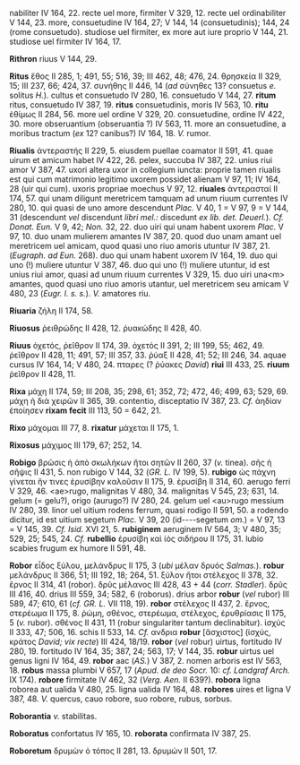 nabiliter IV 164, 22. recte uel more, firmiter V 329, 12. recte uel
ordinabiliter V 144, 23. more, consuetudine IV 164, 27; V 144, 14
(consuetudinis); 144, 24 (rome consuetudo). studiose uel firmiter, ex
more aut iure proprio V 144, 21. studiose uel firmiter IV 164, 17.

**Rithron** riuus V 144, 29.

**Ritus** ἔθος II 285, 1; 491, 55; 516, 39; III 462, 48; 476, 24.
θρησκεία II 329, 15; III 237, 66; 424, 37. συνήθης II 446, 14 (*ad*
σύνηθες 13? consuetus *e.* solitus *H.*). cultus et consuetudo IV 280,
16. consuetudo V 144, 27. **ritum** ritus, consuetudo IV 387, 19.
**ritus** consuetudinis, moris IV 563, 10. **ritu** ἐθίμως II 284, 56.
more uel ordine V 329, 20. consuetudine, ordine IV 422, 30. more
obseruantium (obseruantia ?) IV 563, 11. more an consuetudine, a moribus
tractum (*ex* 12? canibus?) IV 164, 18. *V.* rumor.

**Riualis** ἀντεραστής II 229, 5. eiusdem puellae coamator II 591, 41.
quae uirum et amicum habet IV 422, 26. pelex, succuba IV 387, 22. unius
riui amor V 387, 47. uxori altera uxor in collegium iuncta: proprie
tamen riualis est qui cum matrimonio legitimo uxorem possidet alienam V
97, 11; IV 164, 28 (uir qui cum). uxoris propriae moechus V 97, 12.
**riuales** ἀντερασταί II 174, 57. qui unam diligunt meretricem tamquam
ad unum riuum currentes IV 280, 10. qui quasi de uno amore descendunt
*Plac.* V 40, 1 = V 97, 9 = V 144, 31 (descendunt *vel* discendunt
*libri mel.:* discedunt *ex lib. det. Deuerl.*). *Cf. Donat. Eun.* V 9,
42; *Non.* 32, 22. duo uiri qui unam habent uxorem *Plac.* V 97, 10. duo
unam mulierem amantes IV 387, 20. quod duo unam amant uel meretricem uel
amicam, quod quasi uno riuo amoris utuntur IV 387, 21. (*Eugraph. ad
Eun.* 268). duo qui unam habent uxorem IV 164, 19. duo qui uno (!)
muliere utuntur V 387, 46. duo qui uno (!) muliere utuntur, id est unius
riui amor, quasi ad unum riuum currentes V 329, 15. duo uiri una\<m\>
amantes, quod quasi uno riuo amoris utantur, uel meretricem seu amicam V
480, 23 (*Eugr. l. s. s.*). *V.* amatores riu.

**Riuaria** ζήλη II 174, 58.

**Riuosus** ῥειθρώδης II 428, 12. ῥυακώδης II 428, 40.

**Riuus** ὀχετός, ῥεῖθρον II 174, 39. ὀχετός II 391, 2; III 199, 55;
462, 49. ῥεῖθρον II 428, 11; 491, 57; III 357, 33. ῥύαξ II 428, 41; 52;
III 246, 34. aquae cursus IV 164, 14; V 480, 24. πταρες (? ῥύακες
*David*) **riui** III 433, 25. **riuum** ῥεῖθρον II 428, 11.

**Rixa** μάχη II 174, 59; III 208, 35; 298, 61; 352, 72; 472, 46; 499,
63; 529, 69. μάχη ἡ διὰ χειρῶν II 365, 39. contentio, disceptatio IV
387, 23. *Cf.* ἀηδίαν ἐποίησεν **rixam fecit** III 113, 50 = 642, 21.

**Rixo** μάχομαι III 77, 8. **rixatur** μάχεται II 175, 1.

**Rixosus** μάχιμος III 179, 67; 252, 14.

**Robigo** βρῶσις ἡ ἀπὸ σκωλήκων ἤτοι σητῶν II 260, 37 (*v.* tinea). σῆς
ἡ σῆψις II 431, 5. non rubigo V 144, 32 (*GR. L.* IV 199, 5). **rubigo**
ὡς πάχνη γίνεται ἥν τινες ἐρυσίβην καλοῦσιν II 175, 9. ἐρυσίβη II 314,
60. aerugo ferri V 329, 46. \<ae\>rugo, malignitas V 480, 34. malignitas
V 545, 23; 631, 14. gelum (= gelu?), origo (aurugo?) IV 280, 24. gelum
uel \<au\>rugo messium IV 280, 39. linor uel uitium rodens ferrum, quasi
rodigo II 591, 50. a rodendo dicitur, id est uitium segetum *Plac.* V
39, 20 (id----segetum *om.*) = V 97, 13 = V 145, 39. *Cf. Isid.* XVI 21,
5. **rubiginem** aeruginem IV 564, 3; V 480, 35; 529, 25; 545, 24. *Cf.*
**rubellio** ἐρυσίβη καὶ ἰὸς σιδήρου II 175, 31. lubio scabies frugum ex
humore II 591, 48.

**Robor** εἶδος ξύλου, μελάνδρυς II 175, 3 (*ubi* μέλαν δρυός
*Salmas.*). **robur** μελάνδρυς II 366, 51; III 192, 18; 264, 51. ξύλον
ἤτοι στέλεχος II 378, 32. ἔρνος II 314, 41 (robor). δρῦς μέλανος III
428, 43 + 44 (*corr. Stadler*). δρῦς III 416, 40. drius III 559, 34;
582, 6 (roborus). drius arbor **robur** (*vel* rubor) III 589, 47; 610,
61 (*cf. GR. L.* VII 118, 19). **robor** στέλεχος II 437, 2. ἔρνος,
στερέωμα II 175, 8. ῥώμη, σθένος, στερέωμα, στέλεχος, ἐρυθρίασις
II 175, 5 (*v.* rubor). σθένος II 431, 11 (robur singulariter tantum
declinabitur). ἰσχύς II 333, 47; 506, 16. schis II 533, 14. *Cf.* ανδρια
**robur** [ἄσχιστος] (ἰσχύς, κράτος *David; vix recte*) III 424,
18/19. **robor** (*vel* robur) uirtus, fortitudo IV 280, 19. fortitudo
IV 164, 35; 387, 24; 563, 17; V 144, 35. **robur** uirtus uel genus
ligni IV 164, 49. **robor** aac (*AS.*) V 387, 2. nomen arboris est IV
563, 18. **robus** massa plumbi V 657, 17 (*Apud. de deo Socr.* 10: *cf.
Landgraf Arch.* IX 174). **robore** firmitate IV 462, 32 (*Verg. Aen.*
II 639?). **robora** ligna roborea aut ualida V 480, 25. ligna ualida IV
164, 48. **robores** uires et ligna V 387, 48. *V.* quercus, cauo
robore, suo robore, rubus, sorbus.

**Roborantia** *v.* stabilitas.

**Roboratus** confortatus IV 165, 10. **roborata** confirmata IV 387,
25.

**Roboretum** δρυμὼν ὁ τόπος II 281, 13. δρυμών II 501, 17.
